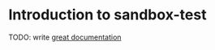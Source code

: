 # Introduction to sandbox-test

TODO: write [great documentation](http://jacobian.org/writing/great-documentation/what-to-write/)
